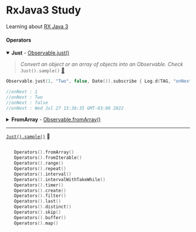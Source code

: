 # RxJava3 Study
Learning about [RX Java 3](https://reactivex.io/documentation/operators.html) 


#### Operators

<details open>
<summary><b>Just</b> - <a href="https://reactivex.io/documentation/operators/just.html">Observable.just()</a> </summary>

> _Convert an object or an array of objects into an Observable. Check_ <code>Just().sample()</code> [📌](docs.github.com/pt/get-started)

```kotlin
Observable.just(1, "Two", false, Date()).subscribe { Log.d(TAG, "onNext : $it") }

//onNext : 1
//onNext : Two
//onNext : false
//onNext : Wed Jul 27 15:38:35 GMT-03:00 2022
```
</details>


<details>
<summary><b>FromArray</b> - <a href="https://reactivex.io/documentation/operators/from.html">Observable.fromArray()</a> </summary>

> _Convert any object and data types into Observables. Check_ <code>FromArray().sample()</code> [📌](docs.github.com/pt/get-started)

```kotlin
Observable.fromArray("First", "Second", "Third").subscribe { Log.d(TAG, "onNext : $it") }

//onNext : First
//onNext : Second
//onNext : Third
```
</details>



-----



 [```Just().sample()```](docs.github.com/pt/get-started) 📌
 
 
```kotlin   
  
   Operators().fromArray()
   Operators().fromIterable()
   Operators().range()
   Operators().repeat()
   Operators().interval()
   Operators().intervalWithTakeWhile()
   Operators().timer()
   Operators().create()
   Operators().filter()
   Operators().last()
   Operators().distinct()
   Operators().skip()
   Operators().buffer()
   Operators().map()
```
